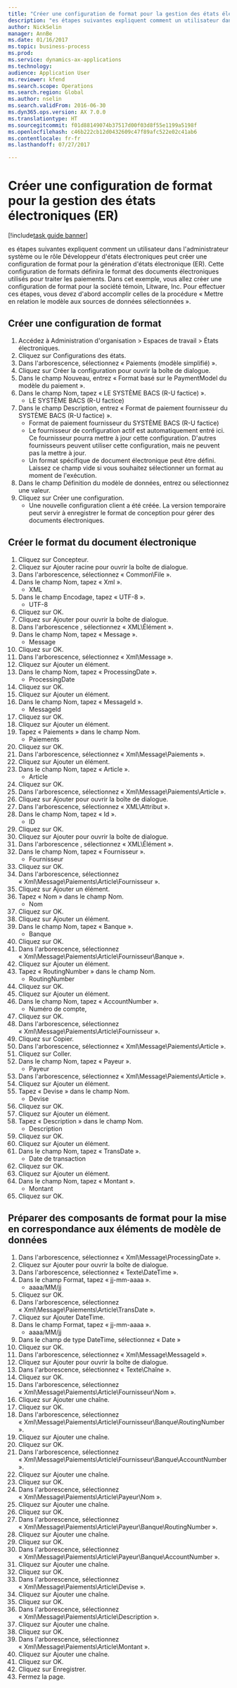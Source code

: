 ```yaml
--- 
title: "Créer une configuration de format pour la gestion des états électroniques (ER)"
description: "es étapes suivantes expliquent comment un utilisateur dans l'administrateur système ou le rôle Développeur d'états électroniques peut créer une configuration de format pour la génération d'états électronique (ER)."
author: NickSelin
manager: AnnBe
ms.date: 01/16/2017
ms.topic: business-process
ms.prod: 
ms.service: dynamics-ax-applications
ms.technology: 
audience: Application User
ms.reviewer: kfend
ms.search.scope: Operations
ms.search.region: Global
ms.author: nselin
ms.search.validFrom: 2016-06-30
ms.dyn365.ops.version: AX 7.0.0
ms.translationtype: HT
ms.sourcegitcommit: f01d88149074b37517d00f03d8f55e1199a5198f
ms.openlocfilehash: c46b222cb12d0432609c47f89afc522e02c41ab6
ms.contentlocale: fr-fr
ms.lasthandoff: 07/27/2017

---
```

# <a name="create-a-format-configuration-for-electronic-reporting-er"></a>Créer une configuration de format pour la gestion des états électroniques (ER)

[!include[task guide banner](../../includes/task-guide-banner.md)]

es étapes suivantes expliquent comment un utilisateur dans l'administrateur système ou le rôle Développeur d'états électroniques peut créer une configuration de format pour la génération d'états électronique (ER). Cette configuration de formats définira le format des documents électroniques utilisés pour traiter les paiements. Dans cet exemple, vous allez créer une configuration de format pour la société témoin, Litware, Inc. Pour effectuer ces étapes, vous devez d'abord accomplir celles de la procédure « Mettre en relation le modèle aux sources de données sélectionnées ».


## <a name="create-a-new-format-configuration"></a>Créer une configuration de format
1. Accédez à Administration d'organisation > Espaces de travail > États électroniques.
2. Cliquez sur Configurations des états.
3. Dans l'arborescence, sélectionnez « Paiements (modèle simplifié) ».
4. Cliquez sur Créer la configuration pour ouvrir la boîte de dialogue.
5. Dans le champ Nouveau, entrez « Format basé sur le PaymentModel du modèle du paiement ».
6. Dans le champ Nom, tapez « LE SYSTÈME BACS (R-U factice) ».
    * LE SYSTÈME BACS (R-U factice)  
7. Dans le champ Description, entrez « Format de paiement fournisseur du SYSTÈME BACS (R-U factice) ».
    * Format de paiement fournisseur du SYSTÈME BACS (R-U factice)  
    * Le fournisseur de configuration actif est automatiquement entré ici. Ce fournisseur pourra mettre à jour cette configuration. D'autres fournisseurs peuvent utiliser cette configuration, mais ne peuvent pas la mettre à jour.  
    * Un format spécifique de document électronique peut être défini. Laissez ce champ vide si vous souhaitez sélectionner un format au moment de l'exécution.  
8. Dans le champ Définition du modèle de données, entrez ou sélectionnez une valeur.
9. Cliquez sur Créer une configuration.
    * Une nouvelle configuration client a été créée. La version temporaire peut servir à enregistrer le format de conception pour gérer des documents électroniques.  

## <a name="design-format-of-electronic-document"></a>Créer le format du document électronique
1. Cliquez sur Concepteur.
2. Cliquez sur Ajouter racine pour ouvrir la boîte de dialogue.
3. Dans l'arborescence, sélectionnez « Common\File ».
4. Dans le champ Nom, tapez « Xml ».
    * XML  
5. Dans le champ Encodage, tapez « UTF-8 ».
    * UTF-8  
6. Cliquez sur OK.
7. Cliquez sur Ajouter pour ouvrir la boîte de dialogue.
8. Dans l'arborescence , sélectionnez « XML\Élément ».
9. Dans le champ Nom, tapez « Message ».
    * Message  
10. Cliquez sur OK.
11. Dans l'arborescence, sélectionnez « Xml\Message ».
12. Cliquez sur Ajouter un élément.
13. Dans le champ Nom, tapez « ProcessingDate ».
    * ProcessingDate  
14. Cliquez sur OK.
15. Cliquez sur Ajouter un élément.
16. Dans le champ Nom, tapez « MessageId ».
    * MessageId  
17. Cliquez sur OK.
18. Cliquez sur Ajouter un élément.
19. Tapez « Paiements » dans le champ Nom.
    * Paiements  
20. Cliquez sur OK.
21. Dans l'arborescence, sélectionnez « Xml\Message\Paiements ».
22. Cliquez sur Ajouter un élément.
23. Dans le champ Nom, tapez « Article ».
    * Article  
24. Cliquez sur OK.
25. Dans l'arborescence, sélectionnez « Xml\Message\Paiements\Article ».
26. Cliquez sur Ajouter pour ouvrir la boîte de dialogue.
27. Dans l'arborescence, sélectionnez « XML\Attribut ».
28. Dans le champ Nom, tapez « Id ».
    * ID  
29. Cliquez sur OK.
30. Cliquez sur Ajouter pour ouvrir la boîte de dialogue.
31. Dans l'arborescence , sélectionnez « XML\Élément ».
32. Dans le champ Nom, tapez « Fournisseur ».
    * Fournisseur  
33. Cliquez sur OK.
34. Dans l'arborescence, sélectionnez « Xml\Message\Paiements\Article\Fournisseur ».
35. Cliquez sur Ajouter un élément.
36. Tapez « Nom » dans le champ Nom.
    * Nom  
37. Cliquez sur OK.
38. Cliquez sur Ajouter un élément.
39. Dans le champ Nom, tapez « Banque ».
    * Banque  
40. Cliquez sur OK.
41. Dans l'arborescence, sélectionnez « Xml\Message\Paiements\Article\Fournisseur\Banque ».
42. Cliquez sur Ajouter un élément.
43. Tapez « RoutingNumber » dans le champ Nom.
    * RoutingNumber  
44. Cliquez sur OK.
45. Cliquez sur Ajouter un élément.
46. Dans le champ Nom, tapez « AccountNumber ».
    * Numéro de compte,  
47. Cliquez sur OK.
48. Dans l'arborescence, sélectionnez « Xml\Message\Paiements\Article\Fournisseur ».
49. Cliquez sur Copier.
50. Dans l'arborescence, sélectionnez « Xml\Message\Paiements\Article ».
51. Cliquez sur Coller.
52. Dans le champ Nom, tapez « Payeur ».
    * Payeur  
53. Dans l'arborescence, sélectionnez « Xml\Message\Paiements\Article ».
54. Cliquez sur Ajouter un élément.
55. Tapez « Devise » dans le champ Nom.
    * Devise  
56. Cliquez sur OK.
57. Cliquez sur Ajouter un élément.
58. Tapez « Description » dans le champ Nom.
    * Description  
59. Cliquez sur OK.
60. Cliquez sur Ajouter un élément.
61. Dans le champ Nom, tapez « TransDate ».
    * Date de transaction  
62. Cliquez sur OK.
63. Cliquez sur Ajouter un élément.
64. Dans le champ Nom, tapez « Montant ».
    * Montant  
65. Cliquez sur OK.

## <a name="prepare-format-components-for-mapping-to-data-model-elements"></a>Préparer des composants de format pour la mise en correspondance aux éléments de modèle de données
1. Dans l'arborescence, sélectionnez « Xml\Message\ProcessingDate ».
2. Cliquez sur Ajouter pour ouvrir la boîte de dialogue.
3. Dans l'arborescence, sélectionnez « Texte\DateTime ».
4. Dans le champ Format, tapez « jj-mm-aaaa ».
    * aaaa/MM/jj  
5. Cliquez sur OK.
6. Dans l'arborescence, sélectionnez « Xml\Message\Paiements\Article\TransDate ».
7. Cliquez sur Ajouter DateTime.
8. Dans le champ Format, tapez « jj-mm-aaaa ».
    * aaaa/MM/jj  
9. Dans le champ de type DateTime, sélectionnez « Date »
10. Cliquez sur OK.
11. Dans l'arborescence, sélectionnez « Xml\Message\MessageId ».
12. Cliquez sur Ajouter pour ouvrir la boîte de dialogue.
13. Dans l'arborescence, sélectionnez « Texte\Chaîne ».
14. Cliquez sur OK.
15. Dans l'arborescence, sélectionnez « Xml\Message\Paiements\Article\Fournisseur\Nom ».
16. Cliquez sur Ajouter une chaîne.
17. Cliquez sur OK.
18. Dans l'arborescence, sélectionnez « Xml\Message\Paiements\Article\Fournisseur\Banque\RoutingNumber ».
19. Cliquez sur Ajouter une chaîne.
20. Cliquez sur OK.
21. Dans l'arborescence, sélectionnez « Xml\Message\Paiements\Article\Fournisseur\Banque\AccountNumber ».
22. Cliquez sur Ajouter une chaîne.
23. Cliquez sur OK.
24. Dans l'arborescence, sélectionnez « Xml\Message\Paiements\Article\Payeur\Nom ».
25. Cliquez sur Ajouter une chaîne.
26. Cliquez sur OK.
27. Dans l'arborescence, sélectionnez « Xml\Message\Paiements\Article\Payeur\Banque\RoutingNumber ».
28. Cliquez sur Ajouter une chaîne.
29. Cliquez sur OK.
30. Dans l'arborescence, sélectionnez « Xml\Message\Paiements\Article\Payeur\Banque\AccountNumber ».
31. Cliquez sur Ajouter une chaîne.
32. Cliquez sur OK.
33. Dans l'arborescence, sélectionnez « Xml\Message\Paiements\Article\Devise ».
34. Cliquez sur Ajouter une chaîne.
35. Cliquez sur OK.
36. Dans l'arborescence, sélectionnez « Xml\Message\Paiements\Article\Description ».
37. Cliquez sur Ajouter une chaîne.
38. Cliquez sur OK.
39. Dans l'arborescence, sélectionnez « Xml\Message\Paiements\Article\Montant ».
40. Cliquez sur Ajouter une chaîne.
41. Cliquez sur OK.
42. Cliquez sur Enregistrer.
43. Fermez la page.


